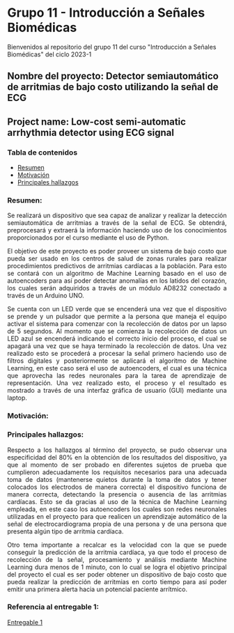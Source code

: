 # Grupo 11 - Introducción a Señales Biomédicas
Bienvenidos al repositorio del grupo 11 del curso "Introducción a Señales Biomédicas" del ciclo 2023-1

## Nombre del proyecto: Detector semiautomático de arritmias de bajo costo utilizando la señal de ECG
## Project name: Low-cost semi-automatic arrhythmia detector using ECG signal




### Tabla de contenidos
- [Resumen](https://github.com/jorgemedina2804/Grupo-11-Introduccion-a-Senhales-Biomedica/tree/main#resumen)
- [Motivación](https://github.com/jorgemedina2804/Grupo-11-Introduccion-a-Senhales-Biomedica/tree/main#motivaci%C3%B3n)
- [Principales hallazgos](https://github.com/jorgemedina2804/Grupo-11-Introduccion-a-Senhales-Biomedica/tree/main#principales-hallazgos)

### Resumen:
<p align="justify">
Se realizará un dispositivo que sea capaz de analizar y realizar la detección semiautomática de arritmias a través de la señal de ECG. Se obtendrá, preprocesará y extraerá la información haciendo uso de los conocimientos proporcionados por el curso mediante el uso de Python.
<p align="justify">
El objetivo de este proyecto es poder proveer un sistema de bajo costo que pueda ser usado en los centros de salud de zonas rurales para realizar procedimientos predictivos de arritmias cardíacas a la población. Para esto se contará con un algoritmo de Machine Learning basado en el uso de autoencoders para así poder detectar anomalías en los latidos del corazón, los cuales serán adquiridos a través de un módulo AD8232 conectado a través de un Arduino UNO. 
<p align="justify">
Se cuenta con un LED verde que se encenderá una vez que el dispositivo se prende y un pulsador que permite a la persona que maneja el equipo activar el sistema para comenzar con la recolección de datos por un lapso de 5 segundos. Al momento que se comienza la recolección de datos un LED azul se encenderá indicando el correcto inicio del proceso, el cual se apagará una vez que se haya terminado la recolección de datos. Una vez realizado esto se procederá a procesar la señal primero haciendo uso de filtros digitales y posteriormente se aplicará el algoritmo de Machine Learning, en este caso será el uso de autoencoders, el cual es una técnica que aprovecha las redes neuronales para la tarea de aprendizaje de representación. Una vez realizado esto, el proceso y el resultado es mostrado a través de una interfaz gráfica de usuario (GUI) mediante una laptop. 




### Motivación:

### Principales hallazgos:
<p align="justify">
Respecto a los hallazgos al término del proyecto, se pudo observar una especificidad del 80% en la obtención de los resultados del dispositivo, ya que al momento de ser probado en diferentes sujetos de prueba que cumplieron adecuadamente los requisitos necesarios para una adecuada toma de datos (mantenerse quietos durante la toma de datos y tener colocados los electrodos de manera correcta) el dispositivo funciona de manera correcta, detectando la presencia o ausencia de las arritmias cardíacas. Esto se da gracias al uso de la técnica de Machine Learning empleada, en este caso los autoencoders los cuales son redes neuronales utilizadas en el proyecto para que realicen un aprendizaje automático de la señal de electrocardiograma propia de una persona y de una persona que presenta algún tipo de arritmia cardíaca. 
<p align="justify">
Otro tema importante a recalcar es la velocidad con la que se puede conseguir la predicción de la arritmia cardíaca, ya que todo el proceso de recolección de la señal, procesamiento y análisis mediante Machine Learning dura menos de 1 minuto, con lo cual se logra el objetivo principal del proyecto el cual es ser poder obtener un dispositivo de bajo costo que pueda realizar la predicción de arritmias en corto tiempo para así poder emitir una primera alerta hacia un potencial paciente arrítmico. 


### Referencia al entregable 1:
[Entregable 1](https://github.com/jorgemedina2804/Grupo-11-Introduccion-a-Senhales-Biomedica/blob/main/ISB/Laboratorios/L1_Sobre%20Nosotros/L1.md)
